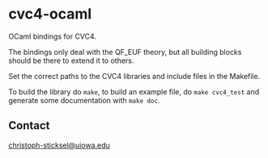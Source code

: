cvc4-ocaml
==========

OCaml bindings for CVC4.

The bindings only deal with the QF_EUF theory, but all building blocks should be there to extend it to others. 

Set the correct paths to the CVC4 libraries and include files in the Makefile.

To build the library do ```make```, to build an example file, do ```make cvc4_test``` and generate some documentation with ```make doc```.

Contact
-------

christoph-sticksel@uiowa.edu

